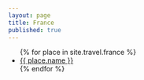 ```yaml
---
layout: page
title: France
published: true
---
```

<ul>
  {% for place in site.travel.france %}
    <li><a href="{{ root_url }}/travel/france/{{ place.url }}">{{ place.name }}</a></li>
  {% endfor %}
</ul>